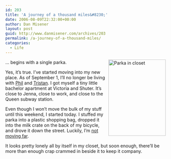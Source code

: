 ```yaml
---
id: 203
title: 'A journey of a thousand miles&#8230;'
date: 2006-08-09T22:32:00+00:00
author: Dan Misener
layout: post
guid: http://www.danmisener.com/archives/203
permalink: /a-journey-of-a-thousand-miles/
categories:
  - Life
---
```

[<img width="180" height="240" border="0" align="right" alt="Parka in closet" src="http://static.flickr.com/68/211381262_ee055c151d_m.jpg" />](http://www.flickr.com/photos/danmisener/211381262/ "Photo Sharing")&#8230; begins with a single parka.

Yes, it&#8217;s true. I&#8217;ve started moving into my new place. As of September 1, I&#8217;ll no longer be living with [Phil](http://philipsullivan.blogspot.com/) and [Tristan](http://podcastofmydiscontent.blogspot.com/). I got myself a tiny little bachelor apartment at Victoria and Shuter. It&#8217;s close to Jenna, close to work, and close to the Queen subway station.

Even though I won&#8217;t move the bulk of my stuff until this weekend, I started today. I stuffed my parka into a plastic shopping bag, dropped it into the milk crate on the back of my bicycle, and drove it down the street. Luckily, I&#8217;m [not moving far](http://maps.google.ca/maps?f=q&hl=en&q=m5b2m4+to+m5b2r3&ie=UTF8&om=1).

It looks pretty lonely all by itself in my closet, but soon enough, there&#8217;ll be more than enough crap crammed in beside it to keep it company.